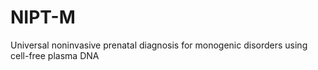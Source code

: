 # NIPT-M
Universal noninvasive prenatal diagnosis for monogenic disorders using cell-free plasma DNA
